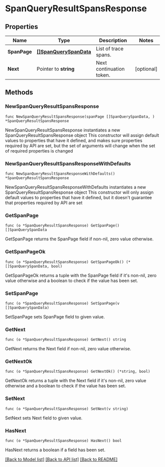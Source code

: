 # SpanQueryResultSpansResponse

## Properties

Name | Type | Description | Notes
------------ | ------------- | ------------- | -------------
**SpanPage** | [**[]SpanQuerySpanData**](SpanQuerySpanData.md) | List of trace spans. | 
**Next** | Pointer to **string** | Next continuation token. | [optional] 

## Methods

### NewSpanQueryResultSpansResponse

`func NewSpanQueryResultSpansResponse(spanPage []SpanQuerySpanData, ) *SpanQueryResultSpansResponse`

NewSpanQueryResultSpansResponse instantiates a new SpanQueryResultSpansResponse object
This constructor will assign default values to properties that have it defined,
and makes sure properties required by API are set, but the set of arguments
will change when the set of required properties is changed

### NewSpanQueryResultSpansResponseWithDefaults

`func NewSpanQueryResultSpansResponseWithDefaults() *SpanQueryResultSpansResponse`

NewSpanQueryResultSpansResponseWithDefaults instantiates a new SpanQueryResultSpansResponse object
This constructor will only assign default values to properties that have it defined,
but it doesn't guarantee that properties required by API are set

### GetSpanPage

`func (o *SpanQueryResultSpansResponse) GetSpanPage() []SpanQuerySpanData`

GetSpanPage returns the SpanPage field if non-nil, zero value otherwise.

### GetSpanPageOk

`func (o *SpanQueryResultSpansResponse) GetSpanPageOk() (*[]SpanQuerySpanData, bool)`

GetSpanPageOk returns a tuple with the SpanPage field if it's non-nil, zero value otherwise
and a boolean to check if the value has been set.

### SetSpanPage

`func (o *SpanQueryResultSpansResponse) SetSpanPage(v []SpanQuerySpanData)`

SetSpanPage sets SpanPage field to given value.


### GetNext

`func (o *SpanQueryResultSpansResponse) GetNext() string`

GetNext returns the Next field if non-nil, zero value otherwise.

### GetNextOk

`func (o *SpanQueryResultSpansResponse) GetNextOk() (*string, bool)`

GetNextOk returns a tuple with the Next field if it's non-nil, zero value otherwise
and a boolean to check if the value has been set.

### SetNext

`func (o *SpanQueryResultSpansResponse) SetNext(v string)`

SetNext sets Next field to given value.

### HasNext

`func (o *SpanQueryResultSpansResponse) HasNext() bool`

HasNext returns a boolean if a field has been set.


[[Back to Model list]](../README.md#documentation-for-models) [[Back to API list]](../README.md#documentation-for-api-endpoints) [[Back to README]](../README.md)


